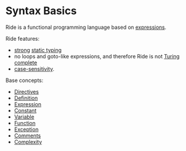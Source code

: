 # Syntax Basics

Ride is a functional programming language based on [expressions](/en/ride/base-concepts/expression).

Ride features:

* [strong](https://en.wikipedia.org/wiki/Strong_and_weak_typing) [static typing](https://en.wikipedia.org/wiki/Type_system#Static_type_checking)
* no loops and goto-like expressions, and therefore Ride is not [Turing complete](https://en.wikipedia.org/wiki/Turing_completeness)
* [case-sensitivity](https://en.wikipedia.org/wiki/Case_sensitivity).

Base concepts:

* [Directives](/en/ride/script/directives)
* [Definition](/en/ride/base-concepts/definition)
* [Expression](/en/ride/base-concepts/expression)
* [Constant](/en/ride/constants)
* [Variable](/en/ride/variables/)
* [Function](/en/ride/functions)
* [Exception](/en/ride/exceptions)
* [Comments](/en/ride/comments)
* [Complexity](/en/ride/base-concepts/complexity)
